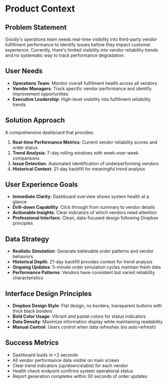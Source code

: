 # Product Context

## Problem Statement
Goody's operations team needs real-time visibility into third-party vendor fulfillment performance to identify issues before they impact customer experience. Currently, there's limited visibility into vendor reliability trends and no systematic way to track performance degradation.

## User Needs
- **Operations Team**: Monitor overall fulfillment health across all vendors
- **Vendor Managers**: Track specific vendor performance and identify improvement opportunities
- **Executive Leadership**: High-level visibility into fulfillment reliability trends

## Solution Approach
A comprehensive dashboard that provides:
1. **Real-time Performance Metrics**: Current vendor reliability scores and order status
2. **Trend Analysis**: 7-day rolling windows with week-over-week comparisons
3. **Issue Detection**: Automated identification of underperforming vendors
4. **Historical Context**: 21-day backfill for meaningful trend analysis

## User Experience Goals
- **Immediate Clarity**: Dashboard overview shows system health at a glance
- **Drill-down Capability**: Click through from summary to vendor details
- **Actionable Insights**: Clear indicators of which vendors need attention
- **Professional Interface**: Clean, data-focused design following Dropbox principles

## Data Strategy
- **Realistic Simulation**: Generate believable order patterns and vendor behaviors
- **Historical Depth**: 21-day backfill provides context for trend analysis
- **Ongoing Updates**: 5-minute order simulation cycles maintain fresh data
- **Performance Patterns**: Vendors have consistent but varied reliability characteristics

## Interface Design Principles
- **Dropbox Design Style**: Flat design, no borders, transparent buttons with thick black borders
- **Bold Color Usage**: Vibrant and pastel colors for status indicators
- **Data Density**: Maximize information display while maintaining readability
- **Manual Control**: Users control when data refreshes (no auto-refresh)

## Success Metrics
- Dashboard loads in <2 seconds
- All vendor performance data visible on main screen
- Clear trend indicators (up/down/stable) for each vendor
- Health check endpoint confirms system operational status
- Report generation completes within 30 seconds of order updates